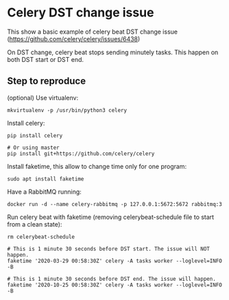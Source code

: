 # Celery DST change issue

This show a basic example of celery beat DST change issue (https://github.com/celery/celery/issues/6438)

On DST change, celery beat stops sending minutely tasks. This happen on both
DST start or DST end.

## Step to reproduce

(optional) Use virtualenv:

```
mkvirtualenv -p /usr/bin/python3 celery
```

Install celery:

```
pip install celery

# Or using master
pip install git+https://github.com/celery/celery
```

Install faketime, this allow to change time only for one program:
```
sudo apt install faketime
```

Have a RabbitMQ running:

```
docker run -d --name celery-rabbitmq -p 127.0.0.1:5672:5672 rabbitmq:3
```

Run celery beat with faketime (removing celerybeat-schedule file to start from
a clean state):
```
rm celerybeat-schedule

# This is 1 minute 30 seconds before DST start. The issue will NOT happen.
faketime '2020-03-29 00:58:30Z' celery -A tasks worker --loglevel=INFO -B

# This is 1 minute 30 seconds before DST end. The issue will happen.
faketime '2020-10-25 00:58:30Z' celery -A tasks worker --loglevel=INFO -B
```
